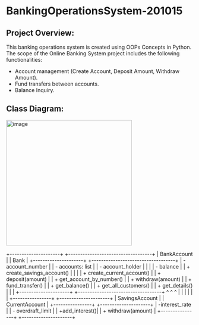 # BankingOperationsSystem-201015
## Project Overview:
This banking operations system is created using OOPs Concepts in Python. 
The scope of the Online Banking System project includes the following
functionalities:
- Account management (Create Account, Deposit Amount, Withdraw
Amount).
- Fund transfers between accounts.
- Balance Inquiry.

## Class Diagram: 
<img width="338" alt="image" src="https://github.com/RASHI2505/BankingOperationsSystem-201015/assets/64950686/4f3de333-e57c-410b-bad8-40d7abc96fd8">

+---------------------+     +-----------------------------------+
|      BankAccount    |     |         Bank                      |
+---------------------+     +-----------------------------------+
| - account_number    |     | - accounts: list                  |
| - account_holder    |     |                                   |
| - balance           |     | + create_savings_account()        |
|                     |     | + create_current_account()        |
| + deposit(amount)   |     | + get_account_by_number()         |
| + withdraw(amount)  |     | + fund_transfer()                 |
| + get_balance()     |     | + get_all_customers()             |
| + get_details()     |     |                                   |
+---------------------+     +-----------------------------------+
       ^    ^                              ^
       |    |                              |
       |    |                              |
+----------------+              +---------------------+
| SavingsAccount |              |   CurrentAccount    |
+----------------+              +---------------------+
| -interest_rate |              | - overdraft_limit   |
| +add_interest()|              | + withdraw(amount)  |
+----------------+              +---------------------+

